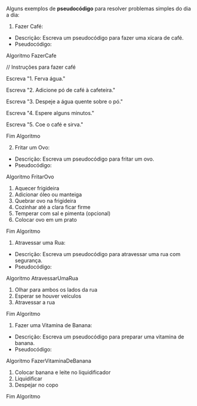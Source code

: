 Alguns exemplos de **pseudocódigo** para resolver problemas simples do dia a dia:

1. Fazer Café:
- Descrição: Escreva um pseudocódigo para fazer uma xícara de café.
- Pseudocódigo:

Algoritmo FazerCafe

// Instruções para fazer café

Escreva "1. Ferva água."

Escreva "2. Adicione pó de café à cafeteira."

Escreva "3. Despeje a água quente sobre o pó."

Escreva "4. Espere alguns minutos."

Escreva "5. Coe o café e sirva."

Fim Algoritmo

2. Fritar um Ovo:
- Descrição: Escreva um pseudocódigo para fritar um ovo.
- Pseudocódigo:

Algoritmo FritarOvo

1. Aquecer frigideira
2. Adicionar óleo ou manteiga
3. Quebrar ovo na frigideira
4. Cozinhar até a clara ficar firme
5. Temperar com sal e pimenta (opcional)
6. Colocar ovo em um prato

Fim Algoritmo

1.  Atravessar uma Rua:
- Descrição: Escreva um pseudocódigo para atravessar uma rua com segurança.
- Pseudocódigo:

Algoritmo AtravessarUmaRua

1. Olhar para ambos os lados da rua
2. Esperar se houver veículos
3. Atravessar a rua

Fim Algoritmo

1. Fazer uma Vitamina de Banana:
- Descrição: Escreva um pseudocódigo para preparar uma vitamina de banana.
- Pseudocódigo:

Algoritmo FazerVitaminaDeBanana

1. Colocar banana e leite no liquidificador
2. Liquidificar
3. Despejar no copo

Fim Algoritmo
